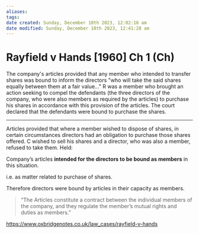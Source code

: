 ```yaml
---
aliases: 
tags: 
date created: Sunday, December 10th 2023, 12:02:18 am
date modified: Sunday, December 10th 2023, 12:41:28 am
---
```


# Rayfield v Hands [1960] Ch 1 (Ch)

The company's articles provided that any member who intended to transfer shares was bound to inform the directors "who will take the said shares equally between them at a fair value…" R was a member who brought an action seeking to compel the defendants (the three directors of the company, who were also members as required by the articles) to purchase his shares in accordance with this provision of the articles. The court declared that the defendants were bound to purchase the shares.

---

Articles provided that where a member wished to dispose of shares, in certain circumstances directors had an obligation to purchase those shares offered. C wished to sell his shares and a director, who was also a member, refused to take them. Held:

Company’s articles **intended for the directors to be bound as members** in this situation.

i.e. as matter related to purchase of shares.

Therefore directors were bound by articles in their capacity as members.

>“The Articles constitute a contract between the individual members of the company, and they regulate the member’s mutual rights and duties as members.”

<https://www.oxbridgenotes.co.uk/law_cases/rayfield-v-hands>
